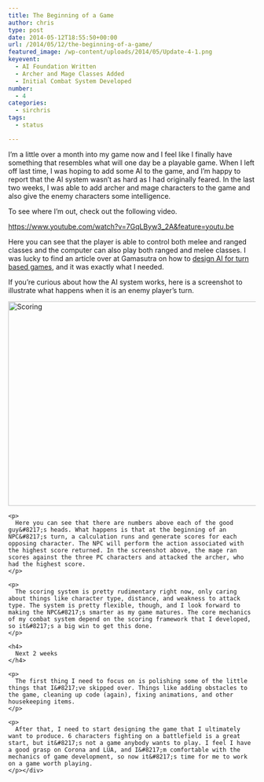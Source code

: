 ```yaml
---
title: The Beginning of a Game
author: chris
type: post
date: 2014-05-12T18:55:50+00:00
url: /2014/05/12/the-beginning-of-a-game/
featured_image: /wp-content/uploads/2014/05/Update-4-1.png
keyevent:
  - AI Foundation Written
  - Archer and Mage Classes Added
  - Initial Combat System Developed
number:
  - 4
categories:
  - sirchris
tags:
  - status

---
```

I&#8217;m a little over a month into my game now and I feel like I finally have something that resembles what will one day be a playable game. When I left off last time, I was hoping to add some AI to the game, and I&#8217;m happy to report that the AI system wasn&#8217;t as hard as I had originally feared. In the last two weeks, I was able to add archer and mage characters to the game and also give the enemy characters some intelligence.

To see where I&#8217;m out, check out the following video.
<!--more-->

https://www.youtube.com/watch?v=7GqLByw3_2A&feature=youtu.be

Here you can see that the player is able to control both melee and ranged classes and the computer can also play both ranged and melee classes. I was lucky to find an article over at Gamasutra on how to [design AI for turn based games][1], and it was exactly what I needed.

If you&#8217;re curious about how the AI system works, here is a screenshot to illustrate what happens when it is an enemy player&#8217;s turn.

<div class="inlineimg">
  <p>
    <img class="alignnone size-full wp-image-489" src="http://localhost:8888/wp-content/uploads/2014/05/Scoring-e1399920168875-1.png" alt="Scoring" width="600" height="416" srcset="http://localhost:8888/wp-content/uploads/2014/05/Scoring-e1399920168875-1.png 600w, http://localhost:8888/wp-content/uploads/2014/05/Scoring-e1399920168875-1-300x208.png 300w" sizes="(max-width: 600px) 100vw, 600px" /></div> 
    
    <p>
      Here you can see that there are numbers above each of the good guy&#8217;s heads. What happens is that at the beginning of an NPC&#8217;s turn, a calculation runs and generate scores for each opposing character. The NPC will perform the action associated with the highest score returned. In the screenshot above, the mage ran scores against the three PC characters and attacked the archer, who had the highest score.
    </p>
    
    <p>
      The scoring system is pretty rudimentary right now, only caring about things like character type, distance, and weakness to attack type. The system is pretty flexible, though, and I look forward to making the NPC&#8217;s smarter as my game matures. The core mechanics of my combat system depend on the scoring framework that I developed, so it&#8217;s a big win to get this done.
    </p>
    
    <h4>
      Next 2 weeks
    </h4>
    
    <p>
      The first thing I need to focus on is polishing some of the little things that I&#8217;ve skipped over. Things like adding obstacles to the game, cleaning up code (again), fixing animations, and other housekeeping items.
    </p>
    
    <p>
      After that, I need to start designing the game that I ultimately want to produce. 6 characters fighting on a battlefield is a great start, but it&#8217;s not a game anybody wants to play. I feel I have a good grasp on Corona and LUA, and I&#8217;m comfortable with the mechanics of game development, so now it&#8217;s time for me to work on a game worth playing.
    </p></div>

 [1]: http://www.gamasutra.com/view/feature/1535/designing_ai_algorithms_for_.php
